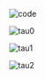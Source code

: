 ![code](https://github.com/alienflip/zku/blob/main/week_1/Screenshot%20(29).png)

![tau0](https://github.com/alienflip/zku/blob/main/week_1/Screenshot%20(30).png)

![tau1]()

![tau2]()
